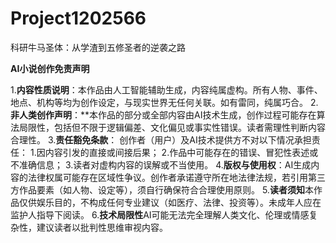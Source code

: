 # Project1202566
科研牛马圣体：从学渣到五修圣者的逆袭之路

**AI小说创作免责声明**

1.**内容性质说明**：本作品由人工智能辅助生成，内容纯属虚构。所有人物、事件、地点、机构等均为创作设定，与现实世界无任何关联。如有雷同，纯属巧合。
2.**非人类创作声明**：**本作品的部分或全部内容由AI技术生成，创作过程可能存在算法局限性，包括但不限于逻辑偏差、文化偏见或事实性错误。读者需理性判断内容合理性。
3.**责任豁免条款**：
创作者（用户）及AI技术提供方不对以下情况承担责任：
            1.因内容引发的直接或间接后果；
            2.作品中可能存在的错误、冒犯性表述或不准确信息；
            3.读者对虚构内容的误解或不当使用。
4.**版权与使用权**：AI生成内容的法律权属可能存在区域性争议。创作者承诺遵守所在地法律法规，若引用第三方作品要素（如人物、设定等），须自行确保符合合理使用原则。
5.**读者须知**本作品仅供娱乐目的，不构成任何专业建议（如医疗、法律、投资等）。未成年人应在监护人指导下阅读。
6.**技术局限性**AI可能无法完全理解人类文化、伦理或情感复杂性，建议读者以批判性思维审视内容。
